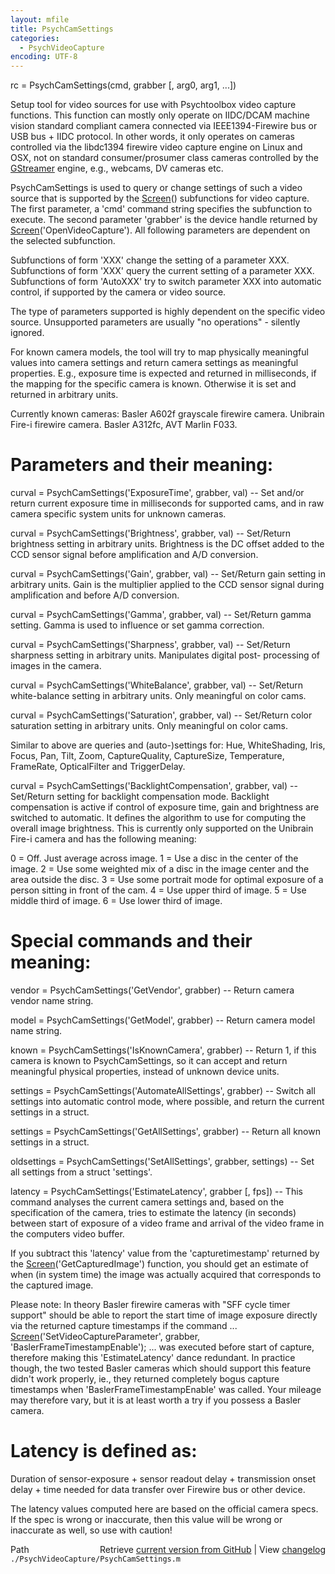 ```yaml
---
layout: mfile
title: PsychCamSettings
categories:
  - PsychVideoCapture
encoding: UTF-8
---
```


rc = PsychCamSettings\(cmd, grabber \[, arg0, arg1, ...\]\)

Setup tool for video sources for use with Psychtoolbox
video capture functions. This function can mostly only operate
on IIDC/DCAM machine vision standard compliant camera connected
via IEEE1394-Firewire bus or USB bus + IIDC protocol. In other
words, it only operates on cameras controlled via the libdc1394
firewire video capture engine on Linux and OSX, not on standard
consumer/prosumer class cameras controlled by the [GStreamer](/docs/GStreamer) engine,
e.g., webcams, DV cameras etc.

PsychCamSettings is used to query or change settings of such
a video source that is supported by the [Screen](/docs/Screen)\(\) subfunctions
for video capture. The first parameter, a 'cmd' command string
specifies the subfunction to execute. The second parameter
'grabber' is the device handle returned by [Screen](/docs/Screen)\('OpenVideoCapture'\).
All following parameters are dependent on the selected subfunction.

Subfunctions of form 'XXX' change the setting of a parameter XXX.
Subfunctions of form 'XXX' query the current setting of a parameter XXX.
Subfunctions of form 'AutoXXX' try to switch parameter XXX into automatic
control, if supported by the camera or video source.

The type of parameters supported is highly dependent on the specific video
source. Unsupported parameters are usually "no operations" - silently ignored.

For known camera models, the tool will try to map physically meaningful
values into camera settings and return camera settings as meaningful properties.
E.g., exposure time is expected and returned in milliseconds, if the mapping
for the specific camera is known. Otherwise it is set and returned in arbitrary
units.

Currently known cameras: Basler A602f grayscale firewire camera. Unibrain Fire-i
firewire camera. Basler A312fc, AVT Marlin F033.

# Parameters and their meaning:

curval = PsychCamSettings\('ExposureTime', grabber, val\)
-- Set and/or return current exposure time in milliseconds for supported cams, and
in raw camera specific system units for unknown cameras.

curval = PsychCamSettings\('Brightness', grabber, val\)
-- Set/Return brightness setting in arbitrary units. Brightness is the DC offset
added to the CCD sensor signal before amplification and A/D conversion.

curval = PsychCamSettings\('Gain', grabber, val\)
-- Set/Return gain setting in arbitrary units. Gain is the multiplier
applied to the CCD sensor signal during amplification and before A/D conversion.

curval = PsychCamSettings\('Gamma', grabber, val\)
-- Set/Return gamma setting. Gamma is used to influence or set gamma correction.

curval = PsychCamSettings\('Sharpness', grabber, val\)
-- Set/Return sharpness setting in arbitrary units. Manipulates digital post-
processing of images in the camera.

curval = PsychCamSettings\('WhiteBalance', grabber, val\)
-- Set/Return white-balance setting in arbitrary units. Only meaningful on color cams.

curval = PsychCamSettings\('Saturation', grabber, val\)
-- Set/Return color saturation setting in arbitrary units. Only meaningful on color cams.

Similar to above are queries and \(auto-\)settings for: Hue, WhiteShading, Iris, Focus, Pan, Tilt,
Zoom, CaptureQuality, CaptureSize, Temperature, FrameRate, OpticalFilter and TriggerDelay.

curval = PsychCamSettings\('BacklightCompensation', grabber, val\)
-- Set/Return setting for backlight compensation mode. Backlight compensation is active
if control of exposure time, gain and brightness are switched to automatic. It defines
the algorithm to use for computing the overall image brightness. This is currently
only supported on the Unibrain Fire-i camera and has the following meaning:

0 = Off. Just average across image.
1 = Use a disc in the center of the image.
2 = Use some weighted mix of a disc in the image center and the area outside the disc.
3 = Use some portrait mode for optimal exposure of a person sitting in front of the cam.
4 = Use upper third of image.
5 = Use middle third of image.
6 = Use lower third of image.

# Special commands and their meaning:

vendor = PsychCamSettings\('GetVendor', grabber\)
-- Return camera vendor name string.

model = PsychCamSettings\('GetModel', grabber\)
-- Return camera model name string.

known = PsychCamSettings\('IsKnownCamera', grabber\)
-- Return 1, if this camera is known to PsychCamSettings,
so it can accept and return meaningful physical properties,
instead of unknown device units.

settings = PsychCamSettings\('AutomateAllSettings', grabber\)
-- Switch all settings into automatic control mode, where possible,
and return the current settings in a struct.

settings = PsychCamSettings\('GetAllSettings', grabber\)
-- Return all known settings in a struct.

oldsettings = PsychCamSettings\('SetAllSettings', grabber, settings\)
-- Set all settings from a struct 'settings'.

latency = PsychCamSettings\('EstimateLatency', grabber \[, fps\]\)
-- This command analyses the current camera settings and, based on
the specification of the camera, tries to estimate the latency \(in
seconds\) between start of exposure of a video frame and arrival of
the video frame in the computers video buffer.

If you subtract this 'latency' value from the 'capturetimestamp'
returned by the [Screen](/docs/Screen)\('GetCapturedImage'\) function, you should
get an estimate of when \(in system time\) the image was
actually acquired that corresponds to the captured image.

Please note: In theory Basler firewire cameras with "SFF cycle timer support"
should be able to report the start time of image exposure directly via
the returned capture timestamps if the command ...
[Screen](/docs/Screen)\('SetVideoCaptureParameter', grabber, 'BaslerFrameTimestampEnable'\);
... was executed before start of capture, therefore making this 'EstimateLatency'
dance redundant. In practice though, the two tested Basler cameras which should
support this feature didn't work properly, ie., they returned completely bogus
capture timestamps when 'BaslerFrameTimestampEnable' was called. Your mileage
may therefore vary, but it is at least worth a try if you possess a Basler camera.

# Latency is defined as:

Duration of sensor-exposure + sensor readout delay + transmission
onset delay + time needed for data transfer over Firewire bus or
other device.

The latency values computed here are based on the official camera
specs. If the spec is wrong or inaccurate, then this value will
be wrong or inaccurate as well, so use with caution\!



<div class="code_header" style="text-align:right;">
  <span style="float:left;">Path&nbsp;&nbsp;</span> <span class="counter">Retrieve <a href=
  "https://raw.github.com/Psychtoolbox-3/Psychtoolbox-3/beta/./PsychVideoCapture/PsychCamSettings.m">current version from GitHub</a> | View <a href=
  "https://github.com/Psychtoolbox-3/Psychtoolbox-3/commits/beta/./PsychVideoCapture/PsychCamSettings.m">changelog</a></span>
</div>
<div class="code">
  <code>./PsychVideoCapture/PsychCamSettings.m</code>
</div>
